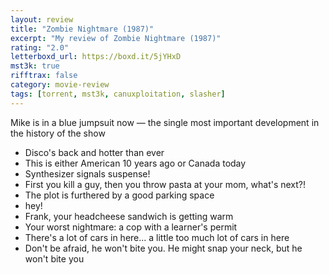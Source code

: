 ```yaml
---
layout: review
title: "Zombie Nightmare (1987)"
excerpt: "My review of Zombie Nightmare (1987)"
rating: "2.0"
letterboxd_url: https://boxd.it/5jYHxD
mst3k: true
rifftrax: false
category: movie-review
tags: [torrent, mst3k, canuxploitation, slasher]
---
```


Mike is in a blue jumpsuit now — the single most important development in the history of the show

- Disco's back and hotter than ever
- This is either American 10 years ago or Canada today
- Synthesizer signals suspense!
- First you kill a guy, then you throw pasta at your mom, what's next?!
- The plot is furthered by a good parking space
- hey!
- Frank, your headcheese sandwich is getting warm
- Your worst nightmare: a cop with a learner's permit
- There's a lot of cars in here... a little too much lot of cars in here
- Don't be afraid, he won't bite you. He might snap your neck, but he won't bite you
